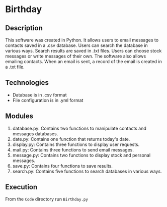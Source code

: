 # Birthday

## Description
This software was created in Python.
It allows users to email messages to contacts saved in a .csv database.
Users can search the database in various ways. Search results are saved in .txt files.
Users can choose stock messages or write messages of their own. 
The software also allows emailing contacts.
When an email is sent, a record of the email is created in a .txt file.

## Technologies
* Database is in .csv format
* File configuration is in .yml format

## Modules
1. database.py: Contains two functions to manipulate contacts and messages databases. 
2. date.py: Contains one function that returns today's date.
3. display.py: Contains three functions to display user requests.
4. mail.py: Contains three functions to send email messages.
5. message.py: Contains two functions to display stock and personal messages.
6. save.py: Contains four functions to save results.
7. search.py: Contains five functions to search databases in various ways.

## Execution
From the `Code` directory run `Birthday.py`
